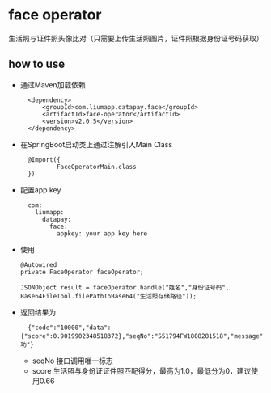 # face operator 

生活照与证件照头像比对（只需要上传生活照图片，证件照根据身份证号码获取）

## how to use

* 通过Maven加载依赖
                
        <dependency>
            <groupId>com.liumapp.datapay.face</groupId>
            <artifactId>face-operator</artifactId>
            <version>v2.0.5</version>
        </dependency>
                    
* 在SpringBoot启动类上通过注解引入Main Class

        @Import({
                FaceOperatorMain.class
        })        
        
* 配置app key

        com:
          liumapp:
            datapay:
              face:
                appkey: your app key here
        
* 使用

      @Autowired
      private FaceOperator faceOperator;
      
      JSONObject result = faceOperator.handle("姓名","身份证号码", Base64FileTool.filePathToBase64("生活照存储路径"));
                       
* 返回结果为

        {"code":"10000","data":{"score":0.9019902348518372},"seqNo":"S51794FW1808281518","message":"成功"}
        
    * seqNo 接口调用唯一标志
    * score 生活照与身份证证件照匹配得分，最高为1.0，最低分为0，建议使用0.66


